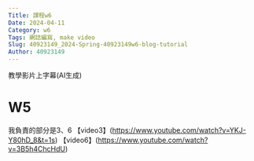 ```yaml
---
Title: 課程w6
Date: 2024-04-11 
Category: w6
Tags: 網誌編寫, make video
Slug: 40923149_2024-Spring-40923149w6-blog-tutorial
Author: 40923149
---
```


教學影片上字幕(AI生成)

<!-- PELICAN_END_SUMMARY -->

# W5
我負責的部分是3、6
【video3】(https://www.youtube.com/watch?v=YKJ-Y80hD_8&t=1s)
【video6】(https://www.youtube.com/watch?v=3B5h4ChcHdU)
